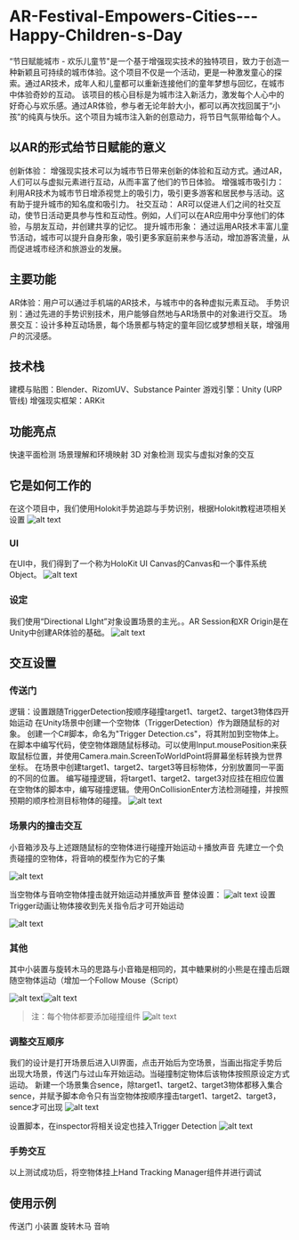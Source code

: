 # AR-Festival-Empowers-Cities---Happy-Children-s-Day
“节日赋能城市 - 欢乐儿童节"是一个基于增强现实技术的独特项目，致力于创造一种新颖且可持续的城市体验。这个项目不仅是一个活动，更是一种激发童心的探索。通过AR技术，成年人和儿童都可以重新连接他们的童年梦想与回忆，在城市中体验奇妙的互动。  该项目的核心目标是为城市注入新活力，激发每个人心中的好奇心与欢乐感。通过AR体验，参与者无论年龄大小，都可以再次找回属于“小孩”的纯真与快乐。这个项目为城市注入新的创意动力，将节日气氛带给每个人。
## 以AR的形式给节日赋能的意义  

创新体验： 增强现实技术可以为城市节日带来创新的体验和互动方式。通过AR，人们可以与虚拟元素进行互动，从而丰富了他们的节日体验。
增强城市吸引力： 利用AR技术为城市节日增添视觉上的吸引力，吸引更多游客和居民参与活动。这有助于提升城市的知名度和吸引力。
社交互动： AR可以促进人们之间的社交互动，使节日活动更具参与性和互动性。例如，人们可以在AR应用中分享他们的体验，与朋友互动，并创建共享的记忆。
提升城市形象： 通过运用AR技术丰富儿童节活动，城市可以提升自身形象，吸引更多家庭前来参与活动，增加游客流量，从而促进城市经济和旅游业的发展。
## 主要功能
AR体验：用户可以通过手机端的AR技术，与城市中的各种虚拟元素互动。
手势识别：通过先进的手势识别技术，用户能够自然地与AR场景中的对象进行交互。
场景交互：设计多种互动场景，每个场景都与特定的童年回忆或梦想相关联，增强用户的沉浸感。
## 技术栈
建模与贴图：Blender、RizomUV、Substance Painter
游戏引擎：Unity (URP 管线)
增强现实框架：ARKit
## 功能亮点
快速平面检测
场景理解和环境映射
3D 对象检测
现实与虚拟对象的交互
## 它是如何工作的
在这个项目中，我们使用Holokit手势追踪与手势识别，根据Holokit教程进项相关设置
![alt text](<屏幕截图 2024-04-22 220350.png>)
### UI
在UI中，我们得到了一个称为HoloKit UI Canvas的Canvas和一个事件系统Object。
![alt text](<屏幕截图 2024-04-22 221450.png>)
### 设定
我们使用“Directional LIght”对象设置场景的主光。。AR Session和XR Origin是在Unity中创建AR体验的基础。
![alt text](<资源 3.png>)
## 交互设置
### 传送门
逻辑：设置跟随TriggerDetection按顺序碰撞target1、target2、target3物体四开始运动
在Unity场景中创建一个空物体（TriggerDetection）作为跟随鼠标的对象。
创建一个C#脚本，命名为"Trigger Detection.cs"，将其附加到空物体上。
在脚本中编写代码，使空物体跟随鼠标移动。可以使用Input.mousePosition来获取鼠标位置，并使用Camera.main.ScreenToWorldPoint将屏幕坐标转换为世界坐标。
在场景中创建target1、target2、target3等目标物体，分别放置同一平面的不同的位置。
编写碰撞逻辑，将target1、target2、target3对应挂在相应位置
在空物体的脚本中，编写碰撞逻辑。使用OnCollisionEnter方法检测碰撞，并按照预期的顺序检测目标物体的碰撞。
![alt text](<资源 15.png>)
### 场景内的撞击交互
小音箱涉及与上述跟随鼠标的空物体进行碰撞开始运动＋播放声音
先建立一个负责碰撞的空物体，将音响的模型作为它的子集

![alt text](<资源 13-1.png>)

当空物体与音响空物体撞击就开始运动并播放声音
整体设置：
![alt text](image-6.png)
设置Trigger动画让物体接收到先关指令后才可开始运动

![alt text](<屏幕截图 2024-04-22 050530.png>)
### 其他
其中小装置与旋转木马的思路与小音箱是相同的，其中糖果树的小熊是在撞击后跟随空物体运动（增加一个Follow Mouse（Script）

![alt text](image-5.png)![alt text](image-4.png)
>注：每个物体都要添加碰撞组件
![alt text](<屏幕截图 2024-04-22 052746.png>)
### 调整交互顺序
我们的设计是打开场景后进入UI界面，点击开始后为空场景，当画出指定手势后出现大场景，传送门与过山车开始运动。当碰撞制定物体后该物体按照原设定方式运动。
新建一个场景集合sence，除target1、target2、target3物体都移入集合sence，并赋予脚本命令只有当空物体按顺序撞击target1、target2、target3，sence才可出现
![alt text](<屏幕截图 2024-04-22 050215.png>)

设置脚本，在inspector将相关设定也挂入Trigger Detection
![alt text](<屏幕截图 2024-04-22 050832.png>)
### 手势交互
以上测试成功后，将空物体挂上Hand Tracking Manager组件并进行调试

## 使用示例
传送门
小装置
旋转木马
音响

